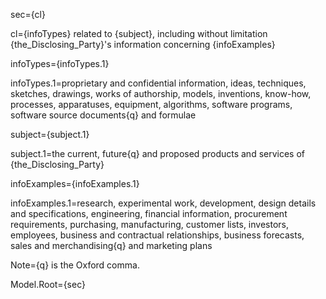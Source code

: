 sec={cl}

cl={infoTypes} related to {subject}, including without limitation {the_Disclosing_Party}'s information concerning {infoExamples}

infoTypes={infoTypes.1}

infoTypes.1=proprietary and confidential information, ideas, techniques, sketches, drawings, works of authorship, models, inventions, know-how, processes, apparatuses, equipment, algorithms, software programs, software source documents{q} and formulae

subject={subject.1}

subject.1=the current, future{q} and proposed products and services of {the_Disclosing_Party}

infoExamples={infoExamples.1}

infoExamples.1=research, experimental work, development, design details and specifications, engineering, financial information, procurement requirements, purchasing, manufacturing, customer lists, investors, employees, business and contractual relationships, business forecasts, sales and merchandising{q} and marketing plans

Note={q} is the Oxford comma.

Model.Root={sec}
